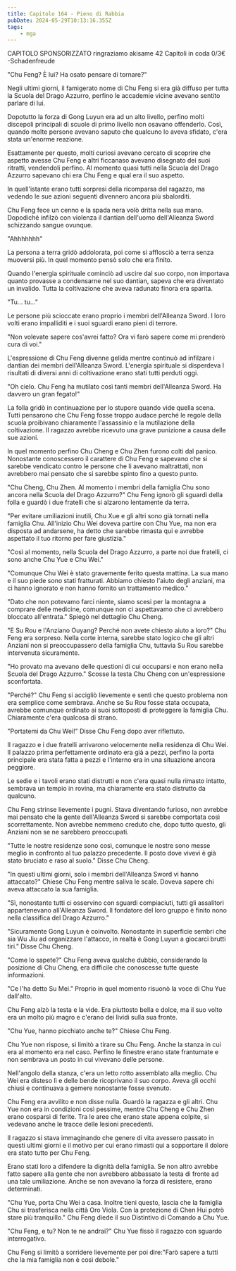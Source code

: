 ```yaml
---
title: Capitolo 164 - Pieno di Rabbia
pubDate: 2024-05-29T10:13:16.355Z
tags:
    - mga
---
```



CAPITOLO SPONSORIZZATO ringraziamo akisame
42 Capitoli in coda 0/3€
-Schadenfreude


"Chu Feng? È lui? Ha osato pensare di tornare?"


Negli ultimi giorni, il famigerato nome di Chu Feng si era già diffuso per tutta la Scuola del Drago Azzurro, perfino le accademie vicine avevano sentito parlare di lui.


Dopotutto la forza di Gong Luyun era ad un alto livello, perfino molti discepoli principali di scuole di primo livello non osavano offenderlo. Così, quando molte persone avevano saputo che qualcuno lo aveva sfidato, c'era stata un'enorme reazione.


Esattamente per questo, molti curiosi avevano cercato di scoprire che aspetto avesse Chu Feng e altri ficcanaso avevano disegnato dei suoi ritratti, vendendoli perfino.
Al momento quasi tutti nella Scuola del Drago Azzurro sapevano chi era Chu Feng e qual era il suo aspetto.


In quell'istante erano tutti sorpresi della ricomparsa del ragazzo, ma vedendo le sue azioni seguenti divennero ancora più sbalorditi.


Chu Feng fece un cenno e la spada nera volò dritta nella sua mano. Dopodiché infilzò con violenza il dantian dell'uomo dell'Alleanza Sword schizzando sangue ovunque.


"Ahhhhhhh"


La persona a terra gridò addolorata, poi come si afflosciò a terra senza muoversi più. In quel momento pensò solo che era finito.


Quando l'energia spirituale cominciò ad uscire dal suo corpo, non importava quanto provasse a condensarne nel suo dantian, sapeva che era diventato un invalido.
Tutta la coltivazione che aveva radunato finora era sparita.


"Tu... tu..."


Le persone più scioccate erano proprio i membri dell'Alleanza Sword. I loro volti erano impalliditi e i suoi sguardi erano pieni di terrore.


"Non volevate sapere cos'avrei fatto? Ora vi farò sapere come mi prenderò cura di voi."


L'espressione di Chu Feng divenne gelida mentre continuò ad infilzare i dantian dei membri dell'Alleanza Sword. L'energia spirituale si disperdeva I risultati di diversi anni di coltivazione erano stati tutti perduti oggi.


"Oh cielo. Chu Feng ha mutilato così tanti membri dell'Alleanza Sword. Ha davvero un gran fegato!"


La folla gridò in continuazione per lo stupore quando vide quella scena. Tutti pensarono che Chu Feng fosse troppo audace perché le regole della scuola proibivano chiaramente l'assassinio e la mutilazione della coltivazione. Il ragazzo avrebbe ricevuto una grave punizione a causa delle sue azioni.


In quel momento perfino Chu Cheng e Chu Zhen furono colti dal panico. Nonostante conoscessero il carattere di Chu Feng e sapevano che si sarebbe vendicato contro le persone che li avevano maltrattati, non avrebbero mai pensato che si sarebbe spinto fino a questo punto.


"Chu Cheng, Chu Zhen. Al momento i membri della famiglia Chu sono ancora nella Scuola del Drago Azzurro?" Chu Feng ignorò gli sguardi della folla e guardò i due fratelli che si alzarono lentamente da terra.


"Per evitare umiliazioni inutili, Chu Xue e gli altri sono già tornati nella famiglia Chu. All'inizio Chu Wei doveva partire con Chu Yue, ma non era disposta ad andarsene, ha detto che sarebbe rimasta qui e avrebbe aspettato il tuo ritorno per fare giustizia."


"Così al momento, nella Scuola del Drago Azzurro, a parte noi due fratelli, ci sono anche Chu Yue e Chu Wei."


"Comunque Chu Wei è stato gravemente ferito questa mattina. La sua mano e il suo piede sono stati fratturati. Abbiamo chiesto l'aiuto degli anziani, ma ci hanno ignorato e non hanno fornito un trattamento medico."


"Dato che non potevamo farci niente, siamo scesi per la montagna a comprare delle medicine, comunque non ci aspettavamo che ci avrebbero bloccato all'entrata." Spiegò nel dettaglio Chu Cheng.


"E Su Rou e l'Anziano Ouyang? Perché non avete chiesto aiuto a loro?" Chu Feng era sorpreso. Nella corte interna, sarebbe stato logico che gli altri Anziani non si preoccupassero della famiglia Chu, tuttavia Su Rou sarebbe intervenuta sicuramente.


"Ho provato ma avevano delle questioni di cui occuparsi e non erano nella Scuola del Drago Azzurro." Scosse la testa Chu Cheng con un'espressione sconfortata.


"Perché?" Chu Feng si accigliò lievemente e sentì che questo problema non era semplice come sembrava. Anche se Su Rou fosse stata occupata, avrebbe comunque ordinato ai suoi sottoposti di proteggere la famiglia Chu.
Chiaramente c'era qualcosa di strano.


"Portatemi da Chu Wei!" Disse Chu Feng dopo aver riflettuto.


Il ragazzo e i due fratelli arrivarono velocemente nella residenza di Chu Wei. Il palazzo prima perfettamente ordinato era già a pezzi, perfino la porta principale era stata fatta a pezzi e l'interno era in una situazione ancora peggiore.


Le sedie e i tavoli erano stati distrutti e non c'era quasi nulla rimasto intatto, sembrava un tempio in rovina, ma chiaramente era stato distrutto da qualcuno.


Chu Feng strinse lievemente i pugni. Stava diventando furioso, non avrebbe mai pensato che la gente dell'Alleanza Sword si sarebbe comportata così scorrettamente. Non avrebbe nemmeno creduto che, dopo tutto questo, gli Anziani non se ne sarebbero preoccupati.


"Tutte le nostre residenze sono così, comunque le nostre sono messe meglio in confronto al tuo palazzo precedente. Il posto dove vivevi è già stato bruciato e raso al suolo." Disse Chu Cheng.


"In questi ultimi giorni, solo i membri dell'Alleanza Sword vi hanno attaccato?" Chiese Chu Feng mentre saliva le scale. Doveva sapere chi aveva attaccato la sua famiglia.


"Sì, nonostante tutti ci osservino con sguardi compiaciuti, tutti gli assalitori appartenevano all'Alleanza Sword. Il fondatore del loro gruppo è finito nono nella classifica del Drago Azzurro."


"Sicuramente Gong Luyun è coinvolto. Nonostante in superficie sembri che sia Wu Jiu ad organizzare l'attacco, in realtà è Gong Luyun a giocarci brutti tiri." Disse Chu Cheng.


"Come lo sapete?" Chu Feng aveva qualche dubbio, considerando la posizione di Chu Cheng, era difficile che conoscesse tutte queste informazioni.


"Ce l'ha detto Su Mei." Proprio in quel momento risuonò la voce di Chu Yue dall'alto.


Chu Feng alzò la testa e la vide. Era piuttosto bella e dolce, ma il suo volto era un molto più magro e c'erano dei lividi sulla sua fronte.


"Chu Yue, hanno picchiato anche te?" Chiese Chu Feng.


Chu Yue non rispose, si limitò a tirare su Chu Feng. Anche la stanza in cui era al momento era nel caso. Perfino le finestre erano state frantumate e non sembrava un posto in cui vivevano delle persone.


Nell'angolo della stanza, c'era un letto rotto assemblato alla meglio. Chu Wei era disteso lì e delle bende ricoprivano il suo corpo. Aveva gli occhi chiusi e continuava a gemere nonostante fosse svenuto.


Chu Feng era avvilito e non disse nulla. Guardò la ragazza e gli altri. Chu Yue non era in condizioni così pessime, mentre Chu Cheng e Chu Zhen erano cosparsi di ferite. Tra le aree che erano state appena colpite, si vedevano anche le tracce delle lesioni precedenti.


Il ragazzo si stava immaginando che genere di vita avessero passato in questi ultimi giorni e il motivo per cui erano rimasti qui a sopportare il dolore era stato tutto per Chu Feng.


Erano stati loro a difendere la dignità della famiglia. Se non altro avrebbe fatto sapere alla gente che non avrebbero abbassato la testa di fronte ad una tale umiliazione.
Anche se non avevano la forza di resistere, erano determinati.


"Chu Yue, porta Chu Wei a casa. Inoltre tieni questo, lascia che la famiglia Chu si trasferisca nella città Oro Viola. Con la protezione di Chen Hui potrò stare più tranquillo." Chu Feng diede il suo Distintivo di Comando a Chu Yue.


"Chu Feng, e tu? Non te ne andrai?" Chu Yue fissò il ragazzo con sguardo interrogativo.


Chu Feng si limitò a sorridere lievemente per poi dire:"Farò sapere a tutti che la mia famiglia non è così debole."





